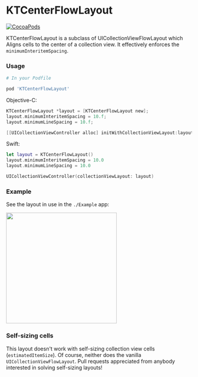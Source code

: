 # KTCenterFlowLayout

[![CocoaPods](https://img.shields.io/cocoapods/v/KTCenterFlowLayout.svg?maxAge=2592000)]()

KTCenterFlowLayout is a subclass of UICollectionViewFlowLayout which Aligns cells to the center of a collection view. It effectively enforces the `minimumInteritemSpacing`.

### Usage

```ruby
# In your Podfile

pod 'KTCenterFlowLayout'
```

Objective-C:

```objective-c
KTCenterFlowLayout *layout = [KTCenterFlowLayout new];
layout.minimumInteritemSpacing = 10.f;
layout.minimumLineSpacing = 10.f;

[[UICollectionViewController alloc] initWithCollectionViewLayout:layout];
```

Swift:

```swift
let layout = KTCenterFlowLayout()
layout.minimumInteritemSpacing = 10.0
layout.minimumLineSpacing = 10.0

UICollectionViewController(collectionViewLayout: layout)
```

### Example

See the layout in use in the `./Example` app:

<img src="https://github.com/keighl/KTCenterFlowLayout/raw/master/example.png" width="300">

### Self-sizing cells

This layout doesn't work with self-sizing collection view cells (`estimatedItemSize`). Of course, neither does the vanilla `UICollectionViewFlowLayout`. Pull requests appreciated from anybody interested in solving self-sizing layouts!

